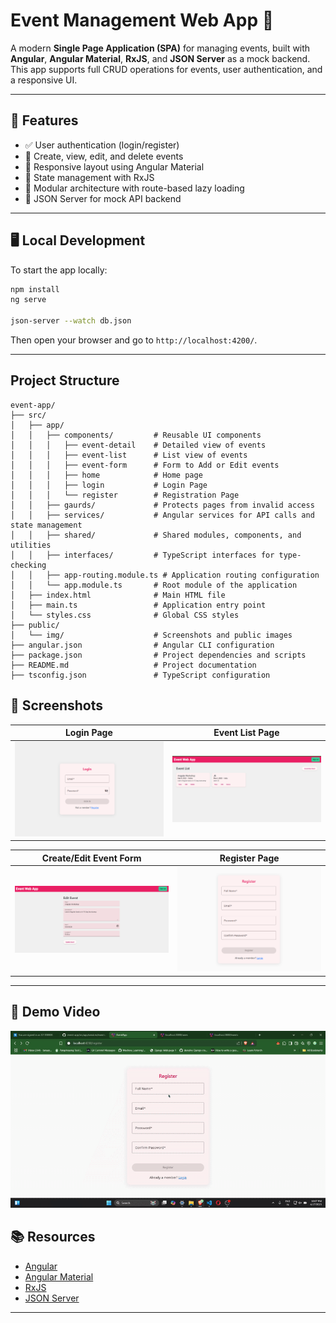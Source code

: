 # Event Management Web App 🎉

A modern **Single Page Application (SPA)** for managing events, built with **Angular**, **Angular Material**, **RxJS**, and **JSON Server** as a mock backend. This app supports full CRUD operations for events, user authentication, and a responsive UI.

---

## 🚀 Features

- ✅ User authentication (login/register)
- 📅 Create, view, edit, and delete events
- 📱 Responsive layout using Angular Material
- 🔄 State management with RxJS
- 📂 Modular architecture with route-based lazy loading
- 📡 JSON Server for mock API backend

---


## 🖥️ Local Development

To start the app locally:

```bash
npm install
ng serve

json-server --watch db.json
```

Then open your browser and go to `http://localhost:4200/`.

---

## Project Structure

```
event-app/
├── src/
│   ├── app/
│   │   ├── components/         # Reusable UI components
│   │   │   ├── event-detail    # Detailed view of events
│   │   │   ├── event-list      # List view of events
│   │   │   ├── event-form      # Form to Add or Edit events
│   │   │   ├── home            # Home page
│   │   │   ├── login           # Login Page
│   │   │   └── register        # Registration Page
│   │   ├── gaurds/             # Protects pages from invalid access
│   │   ├── services/           # Angular services for API calls and state management
│   │   ├── shared/             # Shared modules, components, and utilities
│   │   ├── interfaces/         # TypeScript interfaces for type-checking
│   │   ├── app-routing.module.ts # Application routing configuration
│   │   └── app.module.ts       # Root module of the application
│   ├── index.html              # Main HTML file
│   ├── main.ts                 # Application entry point
│   └── styles.css              # Global CSS styles
├── public/
│   └── img/                    # Screenshots and public images
├── angular.json                # Angular CLI configuration
├── package.json                # Project dependencies and scripts
├── README.md                   # Project documentation
├── tsconfig.json               # TypeScript configuration
```

## 📸 Screenshots

| Login Page                           | Event List Page                        |
|-------------------------------------|----------------------------------------|
| ![Login](public/img/Screenshot1.png) | ![Event List](public/img/Screenshot3.png) |

| Create/Edit Event Form              | Register Page                          |
|-------------------------------------|----------------------------------------|
| ![Event Details](public/img/Screenshot5.png) | ![Register](public/img/Screenshot2.png) |

---


## 🎥 Demo Video
![App Demo](public\Demo.gif)

## 📚 Resources

- [Angular](https://angular.io/)
- [Angular Material](https://material.angular.io/)
- [RxJS](https://rxjs.dev/)
- [JSON Server](https://github.com/typicode/json-server)

---
